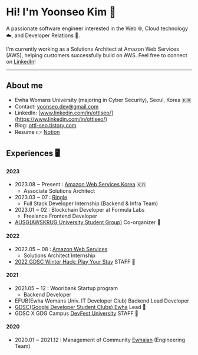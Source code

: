 # Hi! I'm Yoonseo Kim 👋
A passionate software engineer interested in the Web 🌐, Cloud technology ☁️, and Developer Relations 🥑.

I'm currently working as a Solutions Architect at Amazon Web Services (AWS), helping customers successfully build on AWS. Feel free to connect on [LinkedIn](https://www.linkedin.com/in/ottlseo/)!

- - -

## About me 
- Ewha Womans University (majoring in Cyber Security), Seoul, Korea 🇰🇷
- Contact: yoonseo.dev@gmail.com
- LinkedIn: [www.linkedin.com/in/ottlseo/](https://www.linkedin.com/in/ottlseo/)
- Blog: [ottl-seo.tistory.com](https://ottl-seo.tistory.com/)
- Resume 👉 [Notion](https://yoonseo.notion.site/Yoonseo-Kim-fbbf3a2a865b4d63b6e86ee1478e23c8) 

## Experiences 🖥️
#### 2023
- 2023.08 ~ Present : [Amazon Web Services Korea](https://github.com/aws) 🇰🇷
  - Associate Solutions Architect
- 2023.03 ~ 07 : [Ringle](https://www.ringleplus.com/en/student/landing/team)
  - Full Stack Developer Internship (Backend & Infra Team)
- 2023.01 ~ 02 : Blockchain Developer at Formula Labs
  - Freelance Frontend Developer
- [AUSG(AWSKRUG University Student Group)](https://ausg.me/) Co-organizer 🥑 

#### 2022
- 2022.05 ~ 08 : [Amazon Web Services](https://github.com/aws)
  - Solutions Architect Internship
- [2022 GDSC Winter Hack: Play Your Stay](https://gdsckoreahackathon2022.github.io/) STAFF 🥑 

#### 2021
- 2021.05 ~ 12 : Wooribank Startup program 
  - Backend Developer
- EFUB(Ewha Womans Univ. IT Developer Club) Backend Lead Developer
- [GDSC(Google Developer Student Clubs) Ewha](https://gdscewha.tistory.com/) Lead 🥑 
- GDSC X GDG Campus [DevFest University](https://festa.io/events/1862/) STAFF 🥑 

#### 2020
- 2020.01 ~ 2021.12 : Management of Community [Ewhaian](https://www.ewhaian.com/) (Engineering Team)
